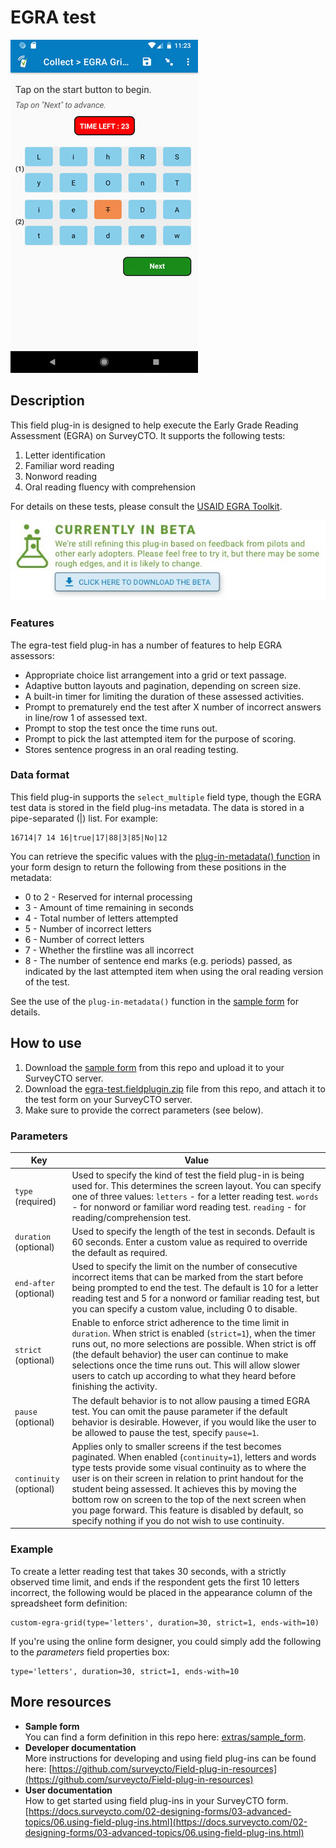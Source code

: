 # EGRA test

![Screenshot](extras/egra-test.jpg)

## Description

This field plug-in is designed to help execute the Early Grade Reading Assessment (EGRA) on SurveyCTO. It supports the following tests:

1. Letter identification
1. Familiar word reading
1. Nonword reading
1. Oral reading fluency with comprehension

For details on these tests, please consult the [USAID EGRA Toolkit](https://pdf.usaid.gov/pdf_docs/PA00M4TN.pdf).

[![Download now](extras/beta-release-download.jpg)](https://github.com/surveycto/egra-grid/raw/master/egra-grid.fieldplugin.zip)

### Features

The egra-test field plug-in has a number of features to help EGRA assessors:

* Appropriate choice list arrangement into a grid or text passage.
* Adaptive button layouts and pagination, depending on screen size.
* A built-in timer for limiting the duration of these assessed activities.
* Prompt to prematurely end the test after X number of incorrect answers in line/row 1 of assessed text.
* Prompt to stop the test once the time runs out.
* Prompt to pick the last attempted item for the purpose of scoring.
* Stores sentence progress in an oral reading testing.

### Data format

This field plug-in supports the `select_multiple` field type, though the EGRA test data is stored in the field plug-ins metadata. The data is stored in a pipe-separated (|) list. For example:

    16714|7 14 16|true|17|88|3|85|No|12

You can retrieve the specific values with the [plug-in-metadata() function](https://docs.surveycto.com/02-designing-forms/01-core-concepts/09.expressions.html#plug-in-metadata) in your form design to return the following from these positions in the metadata:

* 0 to 2 - Reserved for internal processing
* 3 - Amount of time remaining in seconds
* 4 - Total number of letters attempted
* 5 - Number of incorrect letters
* 6 - Number of correct letters
* 7 - Whether the firstline was all incorrect
* 8 - The number of sentence end marks (e.g. periods) passed, as indicated by the last attempted item when using the oral reading version of the test.

See the use of the `plug-in-metadata()` function in the [sample form](https://github.com/surveycto/egra-grid/raw/master/extras/sample-form/EGRA%20grid%20sample%20form.xlsx) for details.

## How to use

1. Download the [sample form](https://github.com/surveycto/egra-grid/raw/master/extras/sample-form/EGRA%20grid%20sample%20form.xlsx) from this repo and upload it to your SurveyCTO server.
1. Download the [egra-test.fieldplugin.zip](https://github.com/surveycto/egra-grid/raw/master/egra-grid.fieldplugin.zip) file from this repo, and attach it to the test form on your SurveyCTO server.
1. Make sure to provide the correct parameters (see below).

### Parameters

|Key|Value|
|---|---|
|`type` (required)|Used to specify the kind of test the field plug-in is being used for. This determines the screen layout. You can specify one of three values: `letters` - for a letter reading test. `words` - for nonword or familiar word reading test. `reading` - for reading/comprehension test.|
|`duration` (optional)|Used to specify the length of the test in seconds. Default is 60 seconds. Enter a custom value as required to override the default as required.|
|`end-after` (optional)|Used to specify the limit on the number of consecutive incorrect items that can be marked from the start before being prompted to end the test. The default is 10 for a letter reading test and 5 for a nonword or familiar reading test, but you can specify a custom value, including 0 to disable.|
|`strict` (optional)|Enable to enforce strict adherence to the time limit in `duration`. When strict is enabled (`strict=1`), when the timer runs out, no more selections are possible. When strict is off (the default behavior) the user can continue to make selections once the time runs out. This will allow slower users to catch up according to what they heard before finishing the activity.|
|`pause` (optional)|The default behavior is to not allow pausing a timed EGRA test. You can omit the pause parameter if the default behavior is desirable. However, if you would like the user to be allowed to pause the test, specify `pause=1`.|
|`continuity` (optional)|Applies only to smaller screens if the test becomes paginated. When enabled (`continuity=1`), letters and words type tests provide some visual continuity as to where the user is on their screen in relation to print handout for the student being assessed. It achieves this by moving the bottom row on screen to the top of the next screen when you page forward. This feature is disabled by default, so specify nothing if you do not wish to use continuity.|

### Example

To create a letter reading test that takes 30 seconds, with a strictly observed time limit, and ends if the respondent gets the first 10 letters incorrect, the following would be placed in the appearance column of the spreadsheet form definition:

    custom-egra-grid(type='letters', duration=30, strict=1, ends-with=10)

If you're using the online form designer, you could simply add the following to the _parameters_ field properties box:

    type='letters', duration=30, strict=1, ends-with=10

## More resources

* **Sample form**  
You can find a form definition in this repo here: [extras/sample_form](https://github.com/surveycto/egra-grid/raw/master/extras/sample-form/EGRA%20grid%20sample%20form.xlsx).
* **Developer documentation**  
More instructions for developing and using field plug-ins can be found here: [https://github.com/surveycto/Field-plug-in-resources](https://github.com/surveycto/Field-plug-in-resources)
* **User documentation**  
How to get started using field plug-ins in your SurveyCTO form. [https://docs.surveycto.com/02-designing-forms/03-advanced-topics/06.using-field-plug-ins.html](https://docs.surveycto.com/02-designing-forms/03-advanced-topics/06.using-field-plug-ins.html)

